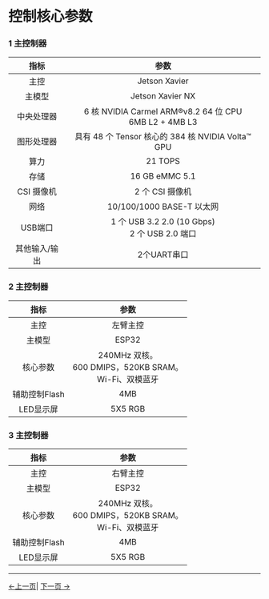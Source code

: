 # 控制核心参数
### 1 主控制器

| 指标| 参数|
| :--------------:| :----------------: |
| 主控| Jetson Xavier |
| 主模型| Jetson Xavier NX |
| 中央处理器 | 6 核 NVIDIA Carmel ARM®v8.2 64 位 CPU <br> 6MB L2 + 4MB L3 |
| 图形处理器 | 具有 48 个 Tensor 核心的 384 核 NVIDIA Volta™ GPU|
| 算力 | 21 TOPS |
| 存储| 16 GB eMMC 5.1 |
| CSI 摄像机 | 2 个 CSI 摄像机 |
| 网络| 10/100/1000 BASE-T 以太网|
| USB端口| 1 个 USB 3.2 2.0 (10 Gbps) <br> 2 个 USB 2.0 端口|
| 其他输入/输出 | 2个UART串口|


### 2 主控制器

| 指标| 参数|
| :--------------:| :----------------: |
| 主控| 左臂主控|
| 主模型| ESP32 |
| 核心参数| 240MHz 双核。 <br> 600 DMIPS，520KB SRAM。 <br> Wi-Fi、双模蓝牙 |
| 辅助控制Flash| 4MB |
| LED显示屏| 5X5 RGB |

### 3 主控制器

| 指标| 参数|
| :--------------: | :----------------: |
| 主控| 右臂主控|
| 主模型| ESP32 |
| 核心参数| 240MHz 双核。 <br> 600 DMIPS，520KB SRAM。 <br> Wi-Fi、双模蓝牙 |
| 辅助控制Flash| 4MB |
| LED显示屏| 5X5 RGB |
---

[←上一页](../2-ProductFeature/2.1-MachineSpecification.md)| [下一页 →](../2-ProductFeature/2.3-MechanicalStructureParameter.md)